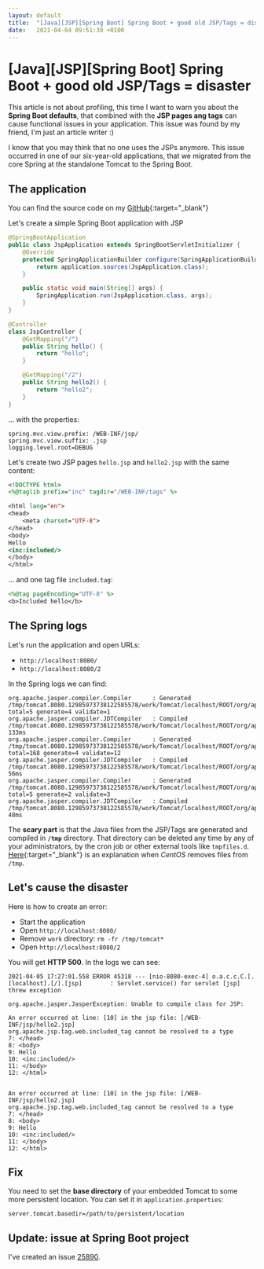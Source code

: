 ```yaml
---
layout: default
title:  "[Java][JSP][Spring Boot] Spring Boot + good old JSP/Tags = disaster"
date:   2021-04-04 09:51:30 +0100
---
```


# [Java][JSP][Spring Boot] Spring Boot + good old JSP/Tags = disaster

This article is not about profiling, this time I want to warn you about the **Spring Boot defaults**, that combined with the **JSP pages ang tags** can cause functional 
issues in your application. This issue was found by my friend, I'm just an article writer :) 

I know that you may think that no one uses the JSPs anymore. This issue occurred in one of our six-year-old applications, that we migrated from the core Spring at the standalone Tomcat to 
the Spring Boot.

## The application 

You can find the source code on my [GitHub](https://github.com/krzysztofslusarski/articles-spring-boot-jsp){:target="_blank"}

Let's create a simple Spring Boot application with JSP

```java
@SpringBootApplication
public class JspApplication extends SpringBootServletInitializer {
    @Override
    protected SpringApplicationBuilder configure(SpringApplicationBuilder application) {
        return application.sources(JspApplication.class);
    }

    public static void main(String[] args) {
        SpringApplication.run(JspApplication.class, args);
    }
}
```

```java
@Controller
class JspController {
    @GetMapping("/")
    public String hello() {
        return "hello";
    }

    @GetMapping("/2")
    public String hello2() {
        return "hello2";
    }
}
```

... with the properties:

```properties
spring.mvc.view.prefix: /WEB-INF/jsp/
spring.mvc.view.suffix: .jsp
logging.level.root=DEBUG
```

Let's create two JSP pages ```hello.jsp``` and ```hello2.jsp``` with the same content:

```jsp
<!DOCTYPE html>
<%@taglib prefix="inc" tagdir="/WEB-INF/tags" %>

<html lang="en">
<head>
    <meta charset="UTF-8">
</head>
<body>
Hello
<inc:included/>
</body>
</html>
```

... and one tag file ```included.tag```:

```jsp
<%@tag pageEncoding="UTF-8" %>
<b>Included hello</b>
```

## The Spring logs

Let's run the application and open URLs:

* ```http://localhost:8080/``` 
* ```http://localhost:8080/2```

In the Spring logs we can find:

```
org.apache.jasper.compiler.Compiler      : Generated /tmp/tomcat.8080.12985973738122585578/work/Tomcat/localhost/ROOT/org/apache/jsp/tag/web/included_tag.java total=5 generate=4 validate=1
org.apache.jasper.compiler.JDTCompiler   : Compiled /tmp/tomcat.8080.12985973738122585578/work/Tomcat/localhost/ROOT/org/apache/jsp/tag/web/included_tag.java 133ms
org.apache.jasper.compiler.Compiler      : Generated /tmp/tomcat.8080.12985973738122585578/work/Tomcat/localhost/ROOT/org/apache/jsp/WEB_002dINF/jsp/hello2_jsp.java total=168 generate=4 validate=12
org.apache.jasper.compiler.JDTCompiler   : Compiled /tmp/tomcat.8080.12985973738122585578/work/Tomcat/localhost/ROOT/org/apache/jsp/WEB_002dINF/jsp/hello2_jsp.java 56ms
org.apache.jasper.compiler.Compiler      : Generated /tmp/tomcat.8080.12985973738122585578/work/Tomcat/localhost/ROOT/org/apache/jsp/WEB_002dINF/jsp/hello_jsp.java total=5 generate=2 validate=3
org.apache.jasper.compiler.JDTCompiler   : Compiled /tmp/tomcat.8080.12985973738122585578/work/Tomcat/localhost/ROOT/org/apache/jsp/WEB_002dINF/jsp/hello_jsp.java 48ms
```

The **scary part** is that the Java files from the JSP/Tags are generated and compiled in **```/tmp```** directory. That directory can be deleted any time
by any of your administrators, by the cron job or other external tools like ```tmpfiles.d```. 
[Here](https://www.thegeekdiary.com/centos-rhel-67-why-the-files-in-tmp-directory-gets-deleted-periodically/){:target="_blank"} is an explanation when _CentOS_ removes files from ```/tmp```.   

## Let's cause the disaster

Here is how to create an error:
* Start the application
* Open ```http://localhost:8080/```
* Remove ```work``` directory: ```rm -fr /tmp/tomcat*```
* Open ```http://localhost:8080/2```

You will get **HTTP 500**. In the logs we can see:

```
2021-04-05 17:27:01.558 ERROR 45318 --- [nio-8080-exec-4] o.a.c.c.C.[.[localhost].[/].[jsp]        : Servlet.service() for servlet [jsp] threw exception

org.apache.jasper.JasperException: Unable to compile class for JSP: 

An error occurred at line: [10] in the jsp file: [/WEB-INF/jsp/hello2.jsp]
org.apache.jsp.tag.web.included_tag cannot be resolved to a type
7: </head>
8: <body>
9: Hello
10: <inc:included/>
11: </body>
12: </html>


An error occurred at line: [10] in the jsp file: [/WEB-INF/jsp/hello2.jsp]
org.apache.jsp.tag.web.included_tag cannot be resolved to a type
7: </head>
8: <body>
9: Hello
10: <inc:included/>
11: </body>
12: </html>
```

## Fix

You need to set the **base directory** of your embedded Tomcat to some more persistent location. You can set it in ```application.properties```:

```properties
server.tomcat.basedir=/path/to/persistent/location
```

## Update: issue at Spring Boot project

I've created an issue [25890](https://github.com/spring-projects/spring-boot/issues/25890).